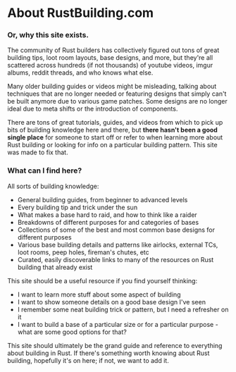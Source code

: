 # About RustBuilding.com

### Or, why this site exists.

The community of Rust builders has collectively figured out tons of great building tips, loot room layouts, base designs, and more, but they're all scattered across hundreds (if not thousands) of youtube videos, imgur albums, reddit threads, and who knows what else.

Many older building guides or videos might be misleading, talking about techniques that are no longer needed or featuring designs that simply can't be built anymore due to various game patches. Some designs are no longer ideal due to meta shifts or the introduction of components.

There are tons of great tutorials, guides, and videos from which to pick up bits of building knowledge here and there, but **there hasn't been a good single place** for someone to start off or refer to when learning more about Rust building or looking for info on a particular building pattern. This site was made to fix that.

### What can I find here? 
All sorts of building knowledge:

- General building guides, from beginner to advanced levels
- Every building tip and trick under the sun
- What makes a base hard to raid, and how to think like a raider
- Breakdowns of different purposes for and categories of bases
- Collections of some of the best and most common base designs for different purposes
- Various base building details and patterns like airlocks, external TCs, loot rooms, peep holes, fireman's chutes, etc
- Curated, easily discoverable links to many of the resources on Rust building that already exist

This site should be a useful resource if you find yourself thinking:

- I want to learn more stuff about some aspect of building
- I want to show someone details on a good base design I've seen
- I remember some neat building trick or pattern, but I need a refresher on it
- I want to build a base of a particular size or for a particular purpose - what are some good options for that?

This site should ultimately be the grand guide and reference to everything about building in Rust. If there's something worth knowing about Rust building, hopefully it's on here; if not, we want to add it.
